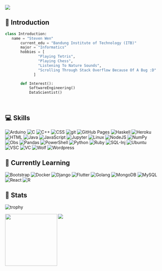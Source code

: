 ![](https://komarev.com/ghpvc/?username=StevenWen81&color=brightgreen)

## 💬 Introduction 
 ```python
 class Introduction:
 	name = "Steven Wen"
		current_edu = "Bandung Institute of Technology (ITB)"
    	major = "Informatics"
		hobbies = [
				"Playing Tetris",
				"Playing Chess",
				"Listening To Nature Sounds",
				"Scrolling Through Stack Overflow Because Of A Bug :D"
			  ]

		def Interest():
			SoftwareEngineering()
			DataScientist()
 ```
<br/>

## 💻 Skills
<p>
	<img alt="Arduino" src="https://img.shields.io/badge/-Arduino-00979D?logo=Arduino&logoColor=white">
	<img alt="C" src="https://img.shields.io/badge/C-A8B9CC.svg?logo=c&logoColor=white">
	<img alt="C++" src="https://img.shields.io/badge/C++-00599C.svg?logo=c%2B%2B&logoColor=white">
	<img alt="CSS" src="https://img.shields.io/badge/CSS-1572B6.svg?logo=css3&logoColor=white">
	<img alt="git" src="https://img.shields.io/badge/Git-F05032?logo=git&logoColor=white">
	<img alt="GitHub Pages" src="https://img.shields.io/badge/GitHub Pages-4078c0.svg?logo=github&logoColor=white">
	<img alt="Haskell" src="https://img.shields.io/badge/Haskell-5D4F85?logo=haskell&logoColor=white">
	<img alt="Heroku" src="https://img.shields.io/badge/Heroku-430098.svg?logo=heroku&logoColor=white">
	<img alt="HTML" src="https://img.shields.io/badge/HTML-E34F26.svg?logo=html5&logoColor=white">
	<img alt="Java" src="https://img.shields.io/badge/Java-007396.svg?logo=java&logoColor=white">
	<img alt="JavaScript" src="https://img.shields.io/badge/JavaScript-F7DF1E.svg?logo=javascript&logoColor=black">
	<img alt="Jupyter" src="https://img.shields.io/badge/Jupyter-F37626?logo=jupyter&logoColor=white">
	<img alt="Linux" src="https://img.shields.io/badge/Linux-FCC624.svg?logo=linux&logoColor=black">
	<img alt="NodeJS" src="https://img.shields.io/badge/Node.js-43853D.svg?logo=node.js&logoColor=white">
	<img alt="NumPy" src="https://img.shields.io/badge/Numpy-013243.svg?logo=numpy&logoColor=white">
	<img alt="Obs" src="https://img.shields.io/badge/OBS%20Studio-302E31?logo=obsstudio&logoColor=white">
	<img alt="Pandas" src="https://img.shields.io/badge/Pandas-150458.svg?logo=pandas&logoColor=white">
	<img alt="PowerShell" src="https://img.shields.io/badge/PowerShell-5391FE?logo=powershell&logoColor=white">
	<img alt="Python" src="https://img.shields.io/badge/Python-3776AB.svg?logo=python&logoColor=white">
	<img alt="Ruby" src="https://img.shields.io/badge/Ruby-CC342D.svg?logo=ruby&logoColor=white">
	<img alt="SQL-Inj" src="https://img.shields.io/badge/-💉%20SQL%20Injection-0b5389">
	<img alt="Ubuntu" src="https://img.shields.io/badge/Ubuntu-E95420?logo=ubuntu&logoColor=white">
	<img alt="VSC" src="https://img.shields.io/badge/Visual%20Studio%20Code-007ACC?logo=visualstudiocode&logoColor=white">
	<img alt="VC" src="https://img.shields.io/badge/Visual%20Studio-5C2D91?logo=visualstudio&logoColor=white">
	<img alt="Wolf" src="https://img.shields.io/badge/Wolfram%20Aplha-DD1100?logo=wolfram&logoColor=white">
	<img alt="Wordpress" src="https://img.shields.io/badge/Wordpress-21759B?logo=wordpress&logoColor=white">
</p>

## 🔭 Currently Learning
<p>
	<img alt="Bootstrap" src="https://img.shields.io/badge/Bootstrap-7952B3.svg?logo=bootstrap&logoColor=white">
	<img alt="Docker" src="https://img.shields.io/badge/Docker-2496ED?logo=docker&logoColor=white">
	<img alt="Django" src="https://img.shields.io/badge/Django-092E20?logo=django&logoColor=white">
	<img alt="Flutter" src="https://img.shields.io/badge/Flutter-02569B?logo=flutter&logoColor=white">
	<img alt="Golang" src="https://img.shields.io/badge/Golang-21759B?logo=go&logoColor=white">
	<img alt="MongoDB" src ="https://img.shields.io/badge/MongoDB-4ea94b.svg?logo=mongodb&logoColor=white">
	<img alt="MySQL" src="https://img.shields.io/badge/MySQL-4479A1?logo=mysql&logoColor=white">
	<img alt="React" src="https://img.shields.io/badge/React-000000?logo=react&logoColor=blue">
	<img alt="R" src="https://img.shields.io/badge/R-276DC3?logo=r&logoColor=white">
</p>

## 🦾 Stats
![trophy](https://github-profile-trophy.vercel.app/?username=StevenWen81&margin-w=15&column=7&theme=darkhub)

<div>
  <img height="170" align="left" src="https://github-readme-stats.vercel.app/api?username=StevenWen81&count_private=true&include_all_commits=true" />
  <img src="https://github-readme-stats.vercel.app/api/top-langs/?username=StevenWen81&layout=compact" />
</div>

<!--
**StevenWen81/StevenWen81** is a ✨ _special_ ✨ repository because its `README.md` (this file) appears on your GitHub profile.

### Hello 👋
Here are some ideas to get you started:
- 🔭 I’m currently working on ...
- 🌱 I’m currently learning ...
- 👯 I’m looking to collaborate on ...
- 🤔 I’m looking for help with ...
- 💬 Ask me about ...
- 📫 How to reach me: ...
- 😄 Pronouns: ...
- ⚡ Fun fact: ...🦾🧠
-->
